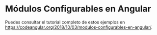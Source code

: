 # Módulos Configurables en Angular

Puedes consultar el tutorial completo de estos ejemplos en https://codeangular.org/2018/10/03/modulos-configurables-en-angular/.

